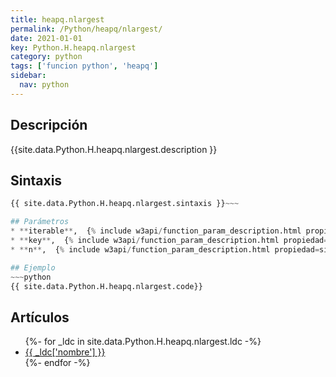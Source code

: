 ```yaml
---
title: heapq.nlargest
permalink: /Python/heapq/nlargest/
date: 2021-01-01
key: Python.H.heapq.nlargest
category: python
tags: ['funcion python', 'heapq']
sidebar: 
  nav: python
---
```


## Descripción
{{site.data.Python.H.heapq.nlargest.description }}

## Sintaxis
~~~python
{{ site.data.Python.H.heapq.nlargest.sintaxis }}~~~

## Parámetros
* **iterable**,  {% include w3api/function_param_description.html propiedad=site.data.Python.H.heapq.nlargest valor="iterable" %}
* **key**,  {% include w3api/function_param_description.html propiedad=site.data.Python.H.heapq.nlargest valor="key" %}
* **n**,  {% include w3api/function_param_description.html propiedad=site.data.Python.H.heapq.nlargest valor="n" %}

## Ejemplo
~~~python
{{ site.data.Python.H.heapq.nlargest.code}}
~~~

## Artículos
<ul>
{%- for _ldc in site.data.Python.H.heapq.nlargest.ldc -%}
   <li>
       <a href="{{_ldc['url'] }}">{{ _ldc['nombre'] }}</a>
   </li>
{%- endfor -%}
</ul>
